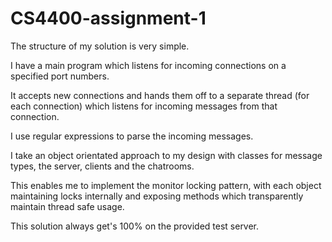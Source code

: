 # CS4400-assignment-1

The structure of my solution is very simple.

I have a main program which listens for incoming connections on a specified port numbers.

It accepts new connections and hands them off to a separate thread (for each connection) which listens for incoming messages from that connection.

I use regular expressions to parse the incoming messages.

I take an object orientated approach to my design with classes for message types, the server, clients and the chatrooms.

This enables me to implement the monitor locking pattern, with each object maintaining locks internally and exposing methods which transparently maintain thread safe usage.

This solution always get's 100% on the provided test server.